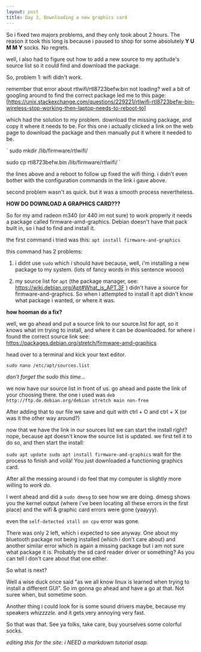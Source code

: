 ```yaml
---
layout: post
title: Day 3, Downloading a new graphics card
---
```


So i fixed two majors problems, and they only took about 2 hours.
The reason it took this long is because i paused to shop for some absolutely **Y U M M Y** socks. No regrets.

well, i also had to figure out how to add a new source to my aptitude's source list so it could find and download the package.

So, problem 1: wifi didn't work.

remember that error about rtlwifi/rtl8723befw.bin not loading? well a bit of googling around to find the correct package led me
 to this page: [https://unix.stackexchange.com/questions/229221/rtlwifi-rtl8723befw-bin-wireless-stop-working-then-laptop-needs-to-reboot-to]
 
 which had the solution to my problem. download the missing package, and copy it where it needs to be. For this one i actually 
 clicked a link on the web page to download the package and then manually put it where it needed to be.
 
`
sudo mkdir /lib/firmware/rtlwifi/

sudo cp rtl8723befw.bin /lib/firmware/rtlwifi/
`

the lines above and a reboot to follow up fixed the wifi thing. i didn't even bother with the configuration commands in
the link i gave above.

second problem wasn't as quick. but it was a smooth process nevertheless.

**HOW DO DOWNLOAD A GRAPHICS CARD???**

So for my amd radeon m340 (or 440 im not sure) to work properly it needs a package called firmware-amd-graphics. Debian doesn't
have that pack built in, so i had to find and install it.

the first command i tried was this:
`
apt install firmware-and-graphics
`

this command has 2 problems:

1. i didnt use `sudo` which i should have because, well, i'm installing a new package to my system. (lots of fancy words in
this sentence woooo)

2. my source list for `apt` (the package manager, see: https://wiki.debian.org/Apt#What_is_APT.3F ) didn't have a source for 
firmware-and-graphics. So when i attempted to install it apt didn't know what package i wanted, or where it was.

**how hooman do a fix?**

well, we go ahead and put a source link to our source.list for apt, so it knows what im trying to install, and where it
can be downloaded. for where i found the correct source link see: https://packages.debian.org/stretch/firmware-amd-graphics

head over to a terminal and kick your text editor.

`
sudo nano /etc/apt/sources.list
`

*don't forget the sudo this time...*

we now have our source list in front of us. go ahead and paste the link of your choosing there. the one 
i used was `deb http://ftp.de.debian.org/debian stretch main non-free `

After adding that to our file we save and quit with ctrl + O and ctrl + X (or was it the other way around?)

now that we have the link in our sources list we can start the install right? nope, because apt doesn't know the source
 list is updated. we first tell it to do so, and then start the install:
 
 `
 sudo apt update
 sudo apt install firmware-amd-graphics
 `
 wait for the process to finish and voilà! You just downloaded a functioning graphics card.
 
 After all the messing around i do feel that my computer is slightly more willing to *work do.*
 
 I went ahead and did a `sudo dmesg` to see how we are doing. dmesg shows you the kernel output (where i've been locating
 all these errors in the first place) and the wifi & graphic card errors were gone (yaayyy).
 
 even the `self-detected stall on cpu` error was gone.
 
 There was only 2 left, which i expected to see anyway. One about my bluetooth package not being installed (which i don't care 
 about) and another similar error which is again a missing package but i am not sure what package it is. Probably the sd
 card reader driver or something? As you can tell i don't care about that one either.
 
 So what is next?
 
 Well a wise duck once said "as we all know linux is learned when trying to install a different GUI". So im gonna go
 ahead and have a go at that. Not suree when, but sometime soon.
 
 Another thing i could look for is some sound drivers maybe, because my speakers *whizzzzle.* and it gets very
 annoying very fast.
 
 So that was that. See ya folks, take care, buy yourselves some colorful socks.
 
*editing this for the site: i NEED a markdown tutorial asap.*
